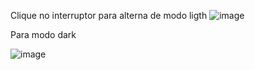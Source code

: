 Clique no interruptor para alterna de modo ligth
![image](https://github.com/Crazyez01/ModoClaroModoEscuro/assets/97403345/2763c7f9-a415-4e9a-af5f-6ae7d5f3eb3f)

Para modo dark 

![image](https://github.com/Crazyez01/ModoClaroModoEscuro/assets/97403345/adca4dc6-df9f-45b9-b02f-d0c20b4cb1e2)

